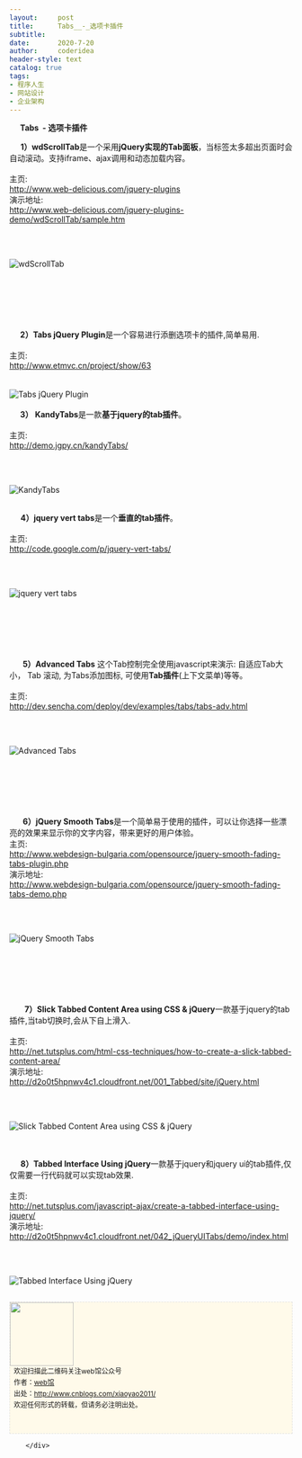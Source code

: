 ```yaml
---
layout:     post
title:      Tabs__-_选项卡插件
subtitle:   
date:       2020-7-20
author:     coderidea
header-style: text
catalog: true
tags:
- 程序人生
- 网站设计
- 企业架构
--- 
```

<div class="postBody">
			<div id="cnblogs_post_body" class="blogpost-body"><p>    <strong> Tabs  - 选项卡插件</strong></p>
<div>     <strong>1）wdScrollTab</strong>是一个采用<strong>jQuery实现的Tab面板</strong>，当标签太多超出页面时会自动滚动。支持iframe、ajax调用和动态加载内容。
<div> </div>
</div>
<div>
<div>
<div>主页:</div>
</div>
<div>
<div><a href="http://www.web-delicious.com/jquery-plugins">http://www.web-delicious.com/jquery-plugins</a></div>
</div>
<div>
<div>演示地址:</div>
<div><a href="http://www.web-delicious.com/jquery-plugins-demo/wdScrollTab/sample.htm">http://www.web-delicious.com/jquery-plugins-demo/wdScrollTab/sample.htm</a></div>
</div>
<div> </div>
</div>
<p> </p>
<div><img src="http://www.open-lib.com/attachment/2010-06-10/20-12-21d.jpg" alt="wdScrollTab" /></div>
<div>
<p> </p>
<p> </p>
<p> </p>
<div>    <strong> 2）Tabs jQuery Plugin</strong>是一个容易进行添删选项卡的插件,简单易用.
<div> </div>
</div>
<div>
<div>
<div>主页:</div>
</div>
<div>
<div><a href="http://www.etmvc.cn/project/show/63">http://www.etmvc.cn/project/show/63</a></div>
</div>
<div> </div>
</div>
<br /><div><img src="http://www.open-lib.com/attachment/2009-11-06/0-4-2c.jpg" alt="Tabs jQuery Plugin" /></div>
<div> </div>
<div>    <strong> 3） KandyTabs</strong>是一款<strong>基于jquery的tab插件</strong>。
<div> </div>


</div>
<div>
<div>
<div>主页:</div>


</div>
<div>
<div><a href="http://demo.jgpy.cn/kandyTabs/">http://demo.jgpy.cn/kandyTabs/</a></div>


</div>
<div> </div>


</div>


<br /><div><img src="http://www.open-lib.com/attachment/2011-06/13-17-45-42a.jpg" alt="KandyTabs" /></div>
<div> </div>
<div>
<div>     <strong>4）jquery vert tabs</strong>是一个<strong>垂直的tab插件</strong>。
<div> </div>


</div>
<div>
<div>
<div>主页:</div>


</div>
<div>
<div><a href="http://code.google.com/p/jquery-vert-tabs/">http://code.google.com/p/jquery-vert-tabs/</a></div>


</div>
<div> </div>


</div>


<br /><div><img src="http://www.open-lib.com/attachment/2011-02/08-22-3-28c.jpg" alt="jquery vert tabs" /></div>
<div>
<p> </p>
<p> </p>
<p> </p>
<div>      <strong>5）Advanced Tabs</strong> 这个Tab控制完全使用javascript来演示: 自适应Tab大小， Tab 滚动, 为Tabs添加图标, 可使用<strong>Tab插件</strong>(上下文菜单)等等。
<div> </div>


</div>
<div>
<div>
<div>主页:</div>


</div>
<div>
<div><a href="http://dev.sencha.com/deploy/dev/examples/tabs/tabs-adv.html">http://dev.sencha.com/deploy/dev/examples/tabs/tabs-adv.html</a></div>


</div>
<div> </div>


</div>


<br /><div><img src="http://www.open-lib.com/attachment/2011-01/26-14-32-23c.jpg" alt="Advanced Tabs" /></div>
<div>
<p> </p>
<p> </p>
<p> </p>
<div>      <strong>6）jQuery Smooth Tabs</strong>是一个简单易于使用的插件，可以让你选择一些漂亮的效果来显示你的文字内容，带来更好的用户体验。</div>
<div>
<div>
<div>主页:</div>


</div>
<div>
<div><a href="http://www.webdesign-bulgaria.com/opensource/jquery-smooth-fading-tabs-plugin.php">http://www.webdesign-bulgaria.com/opensource/jquery-smooth-fading-tabs-plugin.php</a></div>


</div>
<div>
<div>演示地址:</div>
<div><a href="http://www.webdesign-bulgaria.com/opensource/jquery-smooth-fading-tabs-demo.php">http://www.webdesign-bulgaria.com/opensource/jquery-smooth-fading-tabs-demo.php</a></div>


</div>
<div> </div>


</div>


<br /><div><img src="http://www.open-lib.com/attachment/2010-10/31-11-5-33a.jpg" alt="jQuery Smooth Tabs" /></div>
<div>
<p> </p>
<p> </p>
<p> </p>
<div>      <strong> 7）Slick Tabbed Content Area using CSS &amp; jQuery</strong>一款基于jquery的tab插件,当tab切换时,会从下自上滑入.
<div> </div>


</div>
<div>
<div>
<div>主页:</div>


</div>
<div>
<div><a href="http://net.tutsplus.com/html-css-techniques/how-to-create-a-slick-tabbed-content-area/">http://net.tutsplus.com/html-css-techniques/how-to-create-a-slick-tabbed-content-area/</a></div>


</div>
<div>
<div>演示地址:</div>
<div><a href="http://d2o0t5hpnwv4c1.cloudfront.net/001_Tabbed/site/jQuery.html">http://d2o0t5hpnwv4c1.cloudfront.net/001_Tabbed/site/jQuery.html</a></div>


</div>
<div> </div>


</div>


<br /><div><img src="http://www.open-lib.com/attachment/2010-10/12-16-57-45d.jpg" alt="Slick Tabbed Content Area using CSS &amp; jQuery" /></div>
<div> </div>
<div> </div>
<div>
<div>     <strong>8）Tabbed Interface Using jQuery</strong>一款基于jquery和jquery ui的tab插件,仅仅需要一行代码就可以实现tab效果.
<div> </div>


</div>
<div>
<div>
<div>主页:</div>


</div>
<div>
<div><a href="http://net.tutsplus.com/javascript-ajax/create-a-tabbed-interface-using-jquery/">http://net.tutsplus.com/javascript-ajax/create-a-tabbed-interface-using-jquery/</a></div>


</div>
<div>
<div>演示地址:</div>
<div><a href="http://d2o0t5hpnwv4c1.cloudfront.net/042_jQueryUITabs/demo/index.html">http://d2o0t5hpnwv4c1.cloudfront.net/042_jQueryUITabs/demo/index.html</a></div>


</div>
<div> </div>


</div>
<p> </p>
<div><img src="http://www.open-lib.com/attachment/2010-10/12-16-53-18c.jpg" alt="Tabbed Interface Using jQuery" /></div>


</div>


</div>
<div id="ckepop"> </div>
<div>
<p id="PSignature" style="line-height:20px;background:#FFFAEA no-repeat 2% 50%;font-size:12px;border:#e0e0e0 1px dashed;"><img title="web馆" src="https://files.cnblogs.com/xiaoyao2011/wx.gif" alt="" width="113" height="113" /><br />  欢迎扫描此二维码关注web馆公众号  <br />  作者：<a href="http://www.cnblogs.com/xiaoyao2011/">web馆</a>  <br />  出处：<a href="http://www.cnblogs.com/xiaoyao2011">http://www.cnblogs.com/xiaoyao2011/</a> <br />  欢迎任何形式的转载，但请务必注明出处。<br /><br /><br /></p>



</div>


</div>


</div>


</div>


</div></div><div id="MySignature"></div>
<div class="clear"></div>
<div id="blog_post_info_block">
<div id="BlogPostCategory"></div>
<div id="EntryTag"></div>
<div id="blog_post_info">
</div>
<div class="clear"></div>
<div id="post_next_prev"></div>
</div>


		</div>